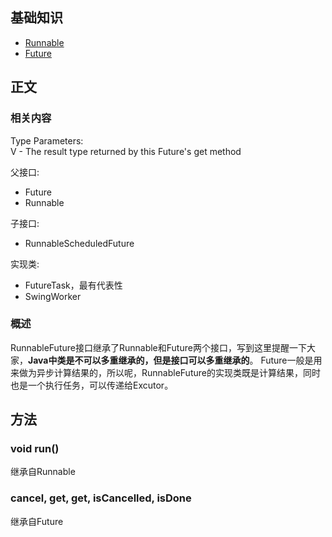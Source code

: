 ## 基础知识
* [Runnable](https://juejin.im/post/5da1803a518825663830fc56)
* [Future](https://juejin.im/post/5da4261bf265da5b873c6b93)

## 正文

### 相关内容
Type Parameters:  
V - The result type returned by this Future's get method  

父接口:
* Future<V>
* Runnable

子接口:
* RunnableScheduledFuture<V>

实现类:
* FutureTask，最有代表性
* SwingWorker

### 概述
RunnableFuture接口继承了Runnable和Future两个接口，写到这里提醒一下大家，**Java中类是不可以多重继承的，但是接口可以多重继承的**。  Future一般是用来做为异步计算结果的，所以呢，RunnableFuture的实现类既是计算结果，同时也是一个执行任务，可以传递给Excutor。
## 方法

### void run()
继承自Runnable

### cancel, get, get, isCancelled, isDone
继承自Future